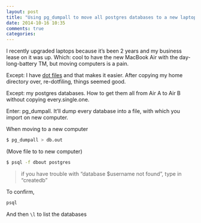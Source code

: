 ```yaml
---
layout: post
title: "Using pg_dumpall to move all postgres databases to a new laptop"
date: 2014-10-16 10:35
comments: true
categories: 
---
```


I recently upgraded laptops because it’s been 2 years and my business lease on
it was up. Which: cool to have the new MacBook Air with the day-long-battery TM, but moving computers is a pain.  

Except: I have [dot files](https://github.com/jwo/dotfiles) and that makes it easier. After copying my home directory over, re-dotfiling, things
seemed good.  

Except: my postgres databases. How to get them all from Air A to Air B without copying every.single.one.  

Enter: pg_dumpall. It’ll dump every database into a file, with which you import on new computer.

When moving to a new computer

```bash
$ pg_dumpall > db.out
```

(Move file to to new computer)

```bash
$ psql -f dbout postgres
```

> if you have trouble with “database $username not found”, type in “createdb”


To confirm, 

```bash
psql
```

And then `\l` to list the databases


